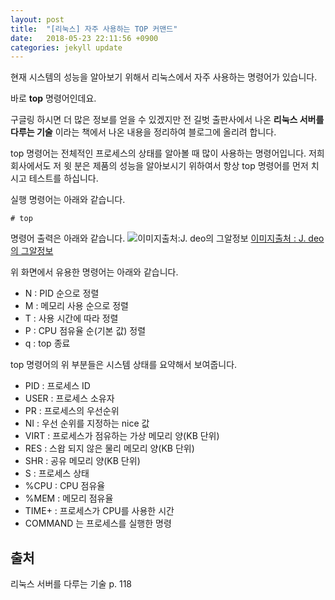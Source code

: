 ```yaml
---
layout: post
title:  "[리눅스] 자주 사용하는 TOP 커맨드"
date:   2018-05-23 22:11:56 +0900
categories: jekyll update
---
```

현재 시스템의 성능을 알아보기 위해서 리눅스에서 자주 사용하는 명령어가 있습니다.

바로  **top** 명령어인데요.

구글링  하시면 더 많은 정보를 얻을 수 있겠지만 전 길벗 출판사에서 나온 **리눅스 서버를 다루는 기술** 이라는 책에서 나온 내용을 정리하여 블로그에 올리려 합니다.

top 명령어는 전체적인 프로세스의 상태를 알아볼 때 많이 사용하는 명령어입니다. 저희 회사에서도 저 윗 분은 제품의 성능을 알아보시기 위하여서 항상 top 명령어를 먼저 치시고 테스트를 하십니다.

실행 명령어는 아래와 같습니다.

    # top

명령어 출력은 아래와 같습니다.
![이미지출처:J. deo의 그알정보](http://cfile1.uf.tistory.com/image/996F8C335A55B9D92AA7AA)
[이미지출처 : J. deo의 그알정보](http://arer.tistory.com/92)

위 화면에서 유용한 명령어는 아래와 같습니다.

* N : PID 순으로 정렬
* M : 메모리 사용 순으로 정렬
* T : 사용 시간에 따라 정렬
* P : CPU 점유율 순(기본 값) 정렬
* q : top 종료

top 명령어의 위 부분들은 시스템 상태를 요약해서 보여줍니다.

* PID : 프로세스 ID
* USER : 프로세스 소유자
* PR : 프로세스의 우선순위
* NI : 우선 순위를 지정하는 nice 값
* VIRT : 프로세스가 점유하는 가상 메모리 양(KB 단위)
* RES : 스왑 되지 않은 물리 메모리 양(KB 단위)
* SHR : 공유 메모리 양(KB 단위)
* S : 프로세스 상태
* %CPU : CPU 점유율
* %MEM : 메모리 점유율
* TIME+ : 프로세스가 CPU를 사용한 시간
* COMMAND 는 프로세스를 실행한 명령

## 출처
리눅스 서버를 다루는 기술 p. 118

